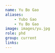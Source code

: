 ```yaml
---
name: Yu Bo Gao
aliases:
    - Yubo Gao
    - Yu Bo Gao
image: images/yu.jpg
role: phd
group: current
links:
---
```

